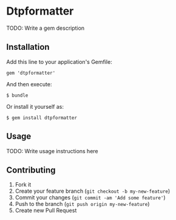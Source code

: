# Dtpformatter

TODO: Write a gem description

## Installation

Add this line to your application's Gemfile:

    gem 'dtpformatter'

And then execute:

    $ bundle

Or install it yourself as:

    $ gem install dtpformatter

## Usage

TODO: Write usage instructions here

## Contributing

1. Fork it
2. Create your feature branch (`git checkout -b my-new-feature`)
3. Commit your changes (`git commit -am 'Add some feature'`)
4. Push to the branch (`git push origin my-new-feature`)
5. Create new Pull Request
